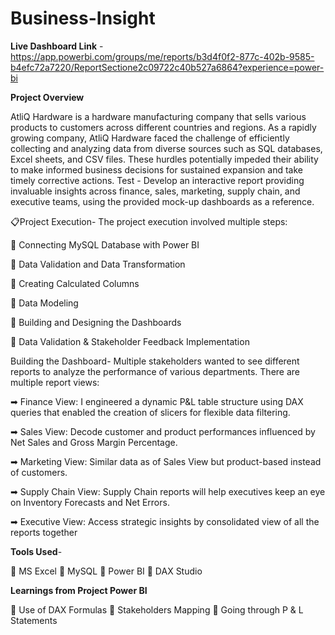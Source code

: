 # Business-Insight

**Live Dashboard Link** - https://app.powerbi.com/groups/me/reports/b3d4f0f2-877c-402b-9585-b4efc72a7220/ReportSectione2c09722c40b527a6864?experience=power-bi

**Project Overview**

AtliQ Hardware is a hardware manufacturing company that sells various products to customers across different countries and regions. As a rapidly growing company, AtliQ Hardware faced the challenge of efficiently collecting and analyzing data from diverse sources such as SQL databases, Excel sheets, and CSV files. These hurdles potentially impeded their ability to make informed business decisions for sustained expansion and take timely corrective actions. Test - Develop an interactive report providing invaluable insights across finance, sales, marketing, supply chain, and executive teams, using the provided mock-up dashboards as a reference.


📋Project Execution- The project execution involved multiple steps: 

💠 Connecting MySQL Database with Power BI

💠 Data Validation and Data Transformation

💠 Creating Calculated Columns

💠 Data Modeling

💠 Building and Designing the Dashboards

💠 Data Validation & Stakeholder Feedback Implementation


Building the Dashboard- Multiple stakeholders wanted to see different reports to analyze the performance of various departments. There are multiple report views:

➡ Finance View: I engineered a dynamic P&L table structure using DAX queries that enabled the creation of slicers for flexible data filtering.

➡ Sales View: Decode customer and product performances influenced by Net Sales and Gross Margin Percentage.

➡ Marketing View: Similar data as of Sales View but product-based instead of customers.

➡ Supply Chain View: Supply Chain reports will help executives keep an eye on Inventory Forecasts and Net Errors.

➡ Executive View: Access strategic insights by consolidated view of all the reports together


**Tools Used**-

🔸 MS Excel
🔸 MySQL
🔸 Power BI
🔸 DAX Studio

**Learnings from Project Power BI**

🔸 Use of DAX Formulas
🔸 Stakeholders Mapping
🔸 Going through P & L Statements
